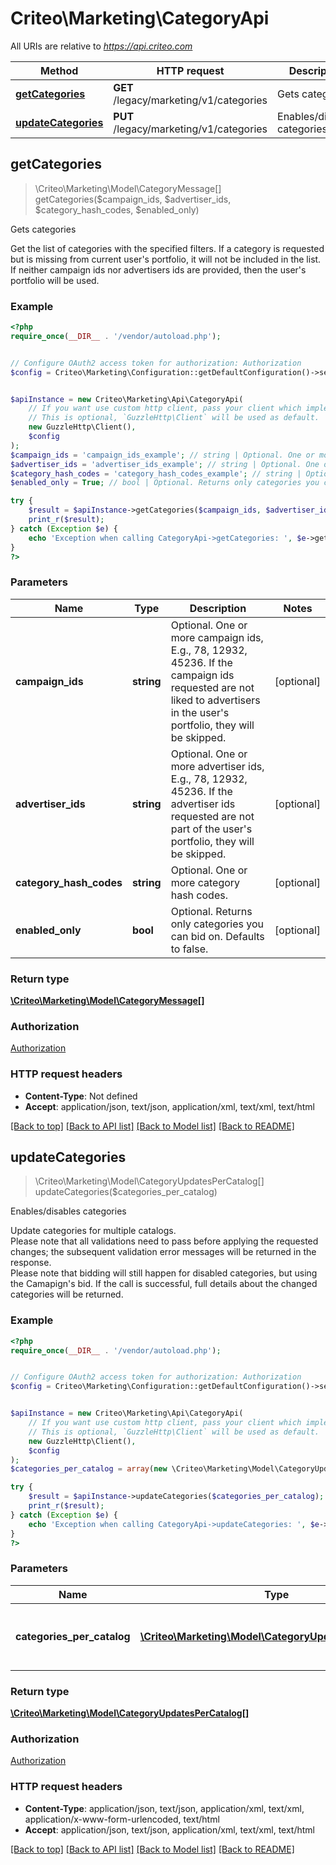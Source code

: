 # Criteo\Marketing\CategoryApi

All URIs are relative to *https://api.criteo.com*

Method | HTTP request | Description
------------- | ------------- | -------------
[**getCategories**](CategoryApi.md#getCategories) | **GET** /legacy/marketing/v1/categories | Gets categories
[**updateCategories**](CategoryApi.md#updateCategories) | **PUT** /legacy/marketing/v1/categories | Enables/disables categories



## getCategories

> \Criteo\Marketing\Model\CategoryMessage[] getCategories($campaign_ids, $advertiser_ids, $category_hash_codes, $enabled_only)

Gets categories

Get the list of categories with the specified filters.  If a category is requested but is missing from current user's portfolio, it will not be included in the list.  If neither campaign ids nor advertisers ids are provided, then the user's portfolio will be used.

### Example

```php
<?php
require_once(__DIR__ . '/vendor/autoload.php');


// Configure OAuth2 access token for authorization: Authorization
$config = Criteo\Marketing\Configuration::getDefaultConfiguration()->setAccessToken('YOUR_ACCESS_TOKEN');


$apiInstance = new Criteo\Marketing\Api\CategoryApi(
    // If you want use custom http client, pass your client which implements `GuzzleHttp\ClientInterface`.
    // This is optional, `GuzzleHttp\Client` will be used as default.
    new GuzzleHttp\Client(),
    $config
);
$campaign_ids = 'campaign_ids_example'; // string | Optional. One or more campaign ids, E.g., 78, 12932, 45236. If the campaign ids requested are not liked to advertisers in the user's portfolio, they will be skipped.
$advertiser_ids = 'advertiser_ids_example'; // string | Optional. One or more advertiser ids, E.g., 78, 12932, 45236. If the advertiser ids requested are not part of the user's portfolio, they will be skipped.
$category_hash_codes = 'category_hash_codes_example'; // string | Optional. One or more category hash codes.
$enabled_only = True; // bool | Optional. Returns only categories you can bid on. Defaults to false.

try {
    $result = $apiInstance->getCategories($campaign_ids, $advertiser_ids, $category_hash_codes, $enabled_only);
    print_r($result);
} catch (Exception $e) {
    echo 'Exception when calling CategoryApi->getCategories: ', $e->getMessage(), PHP_EOL;
}
?>
```

### Parameters


Name | Type | Description  | Notes
------------- | ------------- | ------------- | -------------
 **campaign_ids** | **string**| Optional. One or more campaign ids, E.g., 78, 12932, 45236. If the campaign ids requested are not liked to advertisers in the user&#39;s portfolio, they will be skipped. | [optional]
 **advertiser_ids** | **string**| Optional. One or more advertiser ids, E.g., 78, 12932, 45236. If the advertiser ids requested are not part of the user&#39;s portfolio, they will be skipped. | [optional]
 **category_hash_codes** | **string**| Optional. One or more category hash codes. | [optional]
 **enabled_only** | **bool**| Optional. Returns only categories you can bid on. Defaults to false. | [optional]

### Return type

[**\Criteo\Marketing\Model\CategoryMessage[]**](../Model/CategoryMessage.md)

### Authorization

[Authorization](../../README.md#Authorization)

### HTTP request headers

- **Content-Type**: Not defined
- **Accept**: application/json, text/json, application/xml, text/xml, text/html

[[Back to top]](#) [[Back to API list]](../../README.md#documentation-for-api-endpoints)
[[Back to Model list]](../../README.md#documentation-for-models)
[[Back to README]](../../README.md)


## updateCategories

> \Criteo\Marketing\Model\CategoryUpdatesPerCatalog[] updateCategories($categories_per_catalog)

Enables/disables categories

Update categories for multiple catalogs.<br />  Please note that all validations need to pass before applying the requested changes;  the subsequent validation error messages will be returned in the response.<br />  Please note that bidding will still happen for disabled categories, but using the Camapign's bid.  If the call is successful, full details about the changed categories will be returned.

### Example

```php
<?php
require_once(__DIR__ . '/vendor/autoload.php');


// Configure OAuth2 access token for authorization: Authorization
$config = Criteo\Marketing\Configuration::getDefaultConfiguration()->setAccessToken('YOUR_ACCESS_TOKEN');


$apiInstance = new Criteo\Marketing\Api\CategoryApi(
    // If you want use custom http client, pass your client which implements `GuzzleHttp\ClientInterface`.
    // This is optional, `GuzzleHttp\Client` will be used as default.
    new GuzzleHttp\Client(),
    $config
);
$categories_per_catalog = array(new \Criteo\Marketing\Model\CategoryUpdatesPerCatalog()); // \Criteo\Marketing\Model\CategoryUpdatesPerCatalog[] | The list of categories to be enabled/disabled, grouped by catalog.

try {
    $result = $apiInstance->updateCategories($categories_per_catalog);
    print_r($result);
} catch (Exception $e) {
    echo 'Exception when calling CategoryApi->updateCategories: ', $e->getMessage(), PHP_EOL;
}
?>
```

### Parameters


Name | Type | Description  | Notes
------------- | ------------- | ------------- | -------------
 **categories_per_catalog** | [**\Criteo\Marketing\Model\CategoryUpdatesPerCatalog[]**](../Model/CategoryUpdatesPerCatalog.md)| The list of categories to be enabled/disabled, grouped by catalog. |

### Return type

[**\Criteo\Marketing\Model\CategoryUpdatesPerCatalog[]**](../Model/CategoryUpdatesPerCatalog.md)

### Authorization

[Authorization](../../README.md#Authorization)

### HTTP request headers

- **Content-Type**: application/json, text/json, application/xml, text/xml, application/x-www-form-urlencoded, text/html
- **Accept**: application/json, text/json, application/xml, text/xml, text/html

[[Back to top]](#) [[Back to API list]](../../README.md#documentation-for-api-endpoints)
[[Back to Model list]](../../README.md#documentation-for-models)
[[Back to README]](../../README.md)

